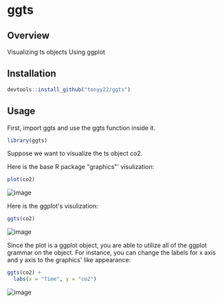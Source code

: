 # ggts

## Overview

Visualizing ts objects Using ggplot

## Installation

``` r
devtools::install_github("tonyy22/ggts")
```

## Usage

First, import ggts and use the ggts function inside it. 

``` r
library(ggts)
```

Suppose we want to visualize the ts object co2.

Here is the base R package "graphics"' visulization:

``` r
plot(co2)
```

![image](https://github.com/tonyy22/ggts/assets/94228508/01d19001-6cf1-4021-ad07-0db1586d4789)

Here is the ggplot's visulization:

``` r
ggts(co2)
```

![image](https://github.com/tonyy22/ggts/assets/94228508/7f48ed66-0bc8-4067-bf75-e99742cfb867)

Since the plot is a ggplot object, you are able to utilize all of the ggplot grammar on the object. For instance, you can change the labels for x axis and y axis to the graphics' like appearance:

``` r
ggts(co2) +
  labs(x = "Time", y = "co2")
```

![image](https://github.com/tonyy22/ggts/assets/94228508/a9f3e144-b5b8-4dc0-a1fc-f5740bdbbf23)

